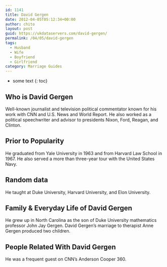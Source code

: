 ```yaml
---
id: 1141
title: David Gergen
date: 2012-04-05T05:12:34+00:00
author: chito
layout: post
guid: https://ukdataservers.com/david-gergen/
permalink: /04/05/david-gergen
tags:
  - Husband
  - Wife
  - Boyfriend
  - Girlfriend
category: Marriage Guides
---
```


* some text
{: toc}


## Who is  David Gergen
                  
                  
                  
Well-known journalist and television political commentator known for his work with CNN and U.S. News and World Report. He also worked as a political speechwriter and advisor to presidents Nixon, Ford, Reagan, and Clinton.
                  
                
                
                
## Prior to Popularity 
                  
                  
                  
He graduated from Yale University in 1963 and from Harvard Law School in 1967. He also served a more than three-year tour with the United States Navy.
                  
                
                
                
## Random data 
                  
                  
                  
He taught at Duke University, Harvard University, and Elon University.
                  
                
                
                
## Family & Everyday Life of David Gergen
                  
                  
                  
He grew up in North Carolina as the son of Duke University mathematics professor John Jay Gergen. David Gergen&#8217;s marriage to therapist Anne Gergen produced two children.
                  
                
                
                
## People Related With  David Gergen
                  
                  
                  
He was a frequent guest on CNN&#8217;s Anderson Cooper 360.
                  
                
              
            
          
          
          
    
    
  
